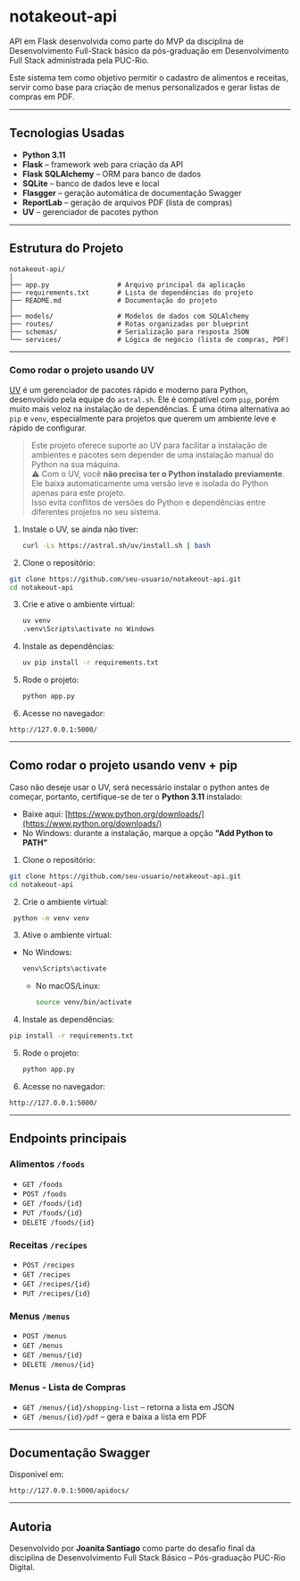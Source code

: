 # notakeout-api

API em Flask desenvolvida como parte do MVP da disciplina de Desenvolvimento Full-Stack básico da pós-graduação em Desenvolvimento Full Stack administrada pela PUC-Rio.

Este sistema tem como objetivo permitir o cadastro de alimentos e receitas, servir como base para criação de menus personalizados e gerar listas de compras em PDF.

--- 

## Tecnologias Usadas

- **Python 3.11**
- **Flask** – framework web para criação da API
- **Flask SQLAlchemy** – ORM para banco de dados
- **SQLite** – banco de dados leve e local
- **Flasgger** – geração automática de documentação Swagger
- **ReportLab** – geração de arquivos PDF (lista de compras)
- **UV** – gerenciador de pacotes python

---

## Estrutura do Projeto

```
notakeout-api/
│
├── app.py                 # Arquivo principal da aplicação
├── requirements.txt       # Lista de dependências do projeto
├── README.md              # Documentação do projeto
│
├── models/                # Modelos de dados com SQLAlchemy
├── routes/                # Rotas organizadas por blueprint
├── schemas/               # Serialização para resposta JSON
└── services/              # Lógica de negócio (lista de compras, PDF)
```

---

### Como rodar o projeto usando UV

[UV](https://github.com/astral-sh/uv) é um gerenciador de pacotes rápido e moderno para Python, desenvolvido pela equipe do `astral.sh`. Ele é compatível com `pip`, porém muito mais veloz na instalação de dependências. É uma ótima alternativa ao `pip` e `venv`, especialmente para projetos que querem um ambiente leve e rápido de configurar.

> Este projeto oferece suporte ao UV para facilitar a instalação de ambientes e pacotes sem depender de uma instalação manual do Python na sua máquina.  
> ⚠️ Com o UV, você **não precisa ter o Python instalado previamente**. Ele baixa automaticamente uma versão leve e isolada do Python apenas para este projeto.  
> Isso evita conflitos de versões do Python e dependências entre diferentes projetos no seu sistema.

1. Instale o UV, se ainda não tiver:
   
   ```bash
   curl -Ls https://astral.sh/uv/install.sh | bash
   ```
   
3. Clone o repositório:

  ```bash
  git clone https://github.com/seu-usuario/notakeout-api.git
  cd notakeout-api
  ```

3. Crie e ative o ambiente virtual:
   
   ```bash
   uv venv
   .venv\Scripts\activate no Windows
   ```

3. Instale as dependências:
   
   ```bash
   uv pip install -r requirements.txt
   ```

5. Rode o projeto:
   
   ```bash
   python app.py
   ```
   
6. Acesse no navegador:
   
  ```
  http://127.0.0.1:5000/
  
  ```

---

## Como rodar o projeto usando venv + pip

Caso não deseje usar o UV, será necessário instalar o python antes de começar, portanto, certifique-se de ter o **Python 3.11** instalado:

- Baixe aqui: [https://www.python.org/downloads/](https://www.python.org/downloads/)
- No Windows: durante a instalação, marque a opção **"Add Python to PATH"**


1. Clone o repositório:

  ```bash
  git clone https://github.com/seu-usuario/notakeout-api.git
  cd notakeout-api
  ```

2. Crie o ambiente virtual:

  ```bash
   python -m venv venv
  ```

3. Ative o ambiente virtual:

 - No Windows:
     ```bash
     venv\Scripts\activate
     ```
   - No macOS/Linux:
     ```bash
     source venv/bin/activate
     ```

4. Instale as dependências:

  ```bash
  pip install -r requirements.txt
  ```

5. Rode o projeto:
   
   ```bash
   python app.py
   ```

7. Acesse no navegador:

  ```
  http://127.0.0.1:5000/
  
  ```

---

## Endpoints principais

### Alimentos `/foods`
- `GET /foods`
- `POST /foods`
- `GET /foods/{id}`
- `PUT /foods/{id}`
- `DELETE /foods/{id}`

### Receitas `/recipes`
- `POST /recipes`
- `GET /recipes`
- `GET /recipes/{id}`
- `PUT /recipes/{id}`

### Menus `/menus`
- `POST /menus`
- `GET /menus`
- `GET /menus/{id}`
- `DELETE /menus/{id}`

### Menus - Lista de Compras
- `GET /menus/{id}/shopping-list` – retorna a lista em JSON
- `GET /menus/{id}/pdf` – gera e baixa a lista em PDF

---

## Documentação Swagger

Disponível em:

```
http://127.0.0.1:5000/apidocs/
```

---

## Autoria

Desenvolvido por **Joanita Santiago** como parte do desafio final da disciplina de Desenvolvimento Full Stack Básico – Pós-graduação PUC-Rio Digital.
